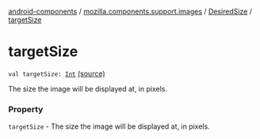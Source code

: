 [android-components](../../index.md) / [mozilla.components.support.images](../index.md) / [DesiredSize](index.md) / [targetSize](./target-size.md)

# targetSize

`val targetSize: `[`Int`](https://kotlinlang.org/api/latest/jvm/stdlib/kotlin/-int/index.html) [(source)](https://github.com/mozilla-mobile/android-components/blob/master/components/support/images/src/main/java/mozilla/components/support/images/DesiredSize.kt#L19)

The size the image will be displayed at, in pixels.

### Property

`targetSize` - The size the image will be displayed at, in pixels.